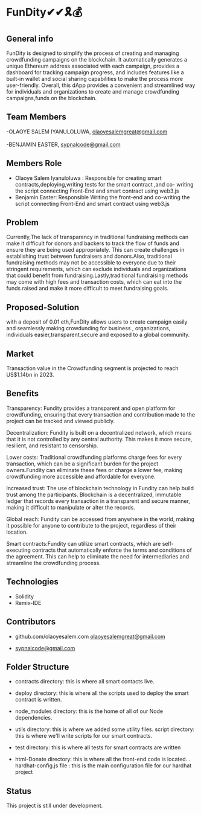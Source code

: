 # FunDity✔✔🎗💰





## General info

FunDity is designed to simplify the process of creating and managing crowdfunding campaigns on the blockchain. It automatically generates a unique Ethereum address associated with each campaign, provides a dashboard for tracking campaign progress, and includes features like a built-in wallet and social sharing capabilities to make the process more user-friendly. Overall, this dApp provides a convenient and streamlined way for individuals and organizations to create and manage crowdfunding campaigns,funds on the blockchain.

## Team Members
-OLAOYE SALEM IYANULOLUWA, olaoyesalemgreat@gmail.com
<br></br>
-BENJAMIN EASTER, sypnalcode@gmail.com

## Members Role

- Olaoye Salem Iyanuloluwa : Responsible for creating smart contracts,deploying,writing tests for the smart contract ,and co- writing the script connecting Front-End and smart contract  using web3.js
- Benjamin Easter: Responsible Writing the front-end and co-writing the script connecting Front-End and smart contract  using web3.js

## Problem
Currently,The lack of transparency in traditional fundraising methods can make it difficult for donors and backers to track the flow of funds and ensure they are being used appropriately. This can create challenges in establishing trust between fundraisers and donors.Also, traditional fundraising methods may not be accessible to everyone due to their stringent requirements, which can exclude individuals and organizations that could benefit from fundraising.Lastly,traditional fundraising methods may come with high fees and transaction costs, which can eat into the funds raised and make it more difficult to meet fundraising goals.

## Proposed-Solution
with a deposit of 0.01 eth,FunDity allows users to create campaign easily and seamlessly making crowdunding for business , organizations, individuals easier,transparent,secure and exposed to a global community.


## Market
Transaction value in the Crowdfunding segment is projected to reach US$1.14bn in 2023. 

## Benefits
Transparency: Fundity provides a transparent and open platform for crowdfunding, ensuring that every transaction and contribution made to the project can be tracked and viewed publicly.

Decentralization: Fundity  is built on a decentralized network, which means that it is not controlled by any central authority. This makes it more secure, resilient, and resistant to censorship.

Lower costs: Traditional crowdfunding platforms charge fees for every transaction, which can be a significant burden for the project owners.Fundity  can eliminate these fees or charge a lower fee, making crowdfunding more accessible and affordable for everyone.

Increased trust: The use of blockchain technology in Fundity  can help build trust among the participants. Blockchain is a decentralized, immutable ledger that records every transaction in a transparent and secure manner, making it difficult to manipulate or alter the records.

Global reach: Fundity can be accessed from anywhere in the world, making it possible for anyone to contribute to the project, regardless of their location.

Smart contracts:Fundity  can utilize smart contracts, which are self-executing contracts that automatically enforce the terms and conditions of the agreement. This can help to eliminate the need for intermediaries and streamline the crowdfunding process.


## Technologies
* Solidity
* Remix-IDE



## Contributors

* github.com/olaoyesalem.com
 olaoyesalemgreat@gmail.com
  
* sypnalcode@gmail.com

## Folder Structure
- contracts directory: this is where all smart contacts live. 

- deploy directory: this is where all the scripts used to deploy the smart contract is written.

- node_modules directory: this is the home of all of our Node dependencies.

- utils directory: this is where we added some utility files.
  script directory: this is where we'll write scripts for our smart contracts.

- test directory: this is where all tests for smart contracts are written

- html-Donate directory: this is where all the front-end code is located.
. hardhat-config.js file :  this is the main configuration file for our hardhat project


## Status
This project is still under development.





